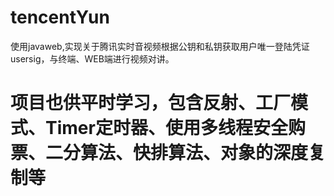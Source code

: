# tencentYun
使用javaweb,实现关于腾讯实时音视频根据公钥和私钥获取用户唯一登陆凭证usersig，与终端、WEB端进行视频对讲。
# 项目也供平时学习，包含反射、工厂模式、Timer定时器、使用多线程安全购票、二分算法、快排算法、对象的深度复制等
